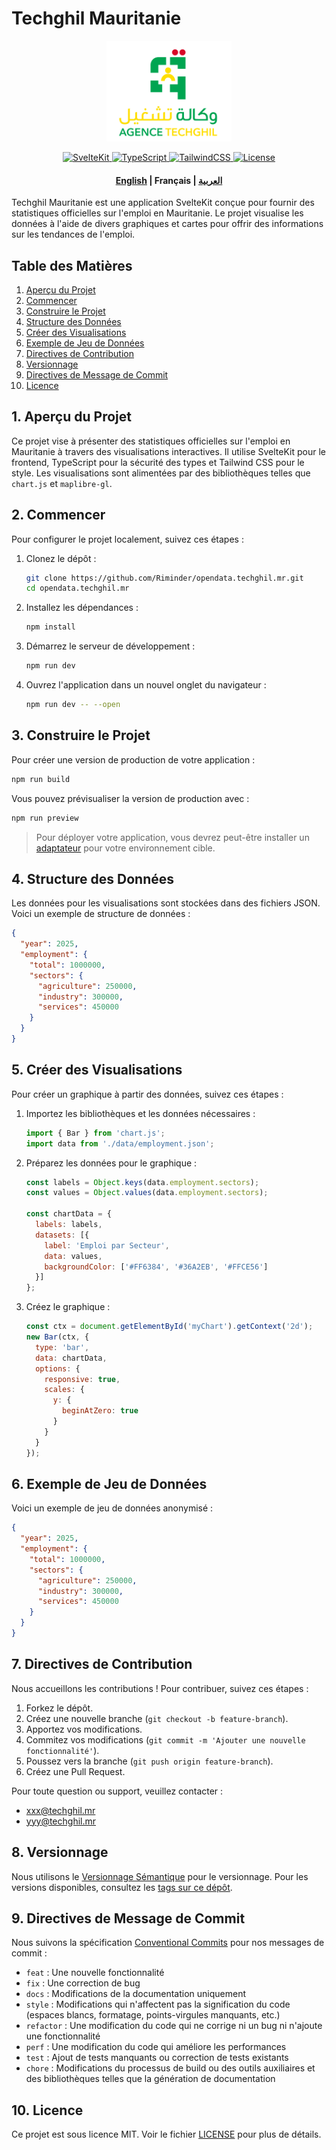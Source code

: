 # Techghil Mauritanie

<p align="center">
  <a href="https://techghil.mr/">
    <img src="../static/logo-techghil.png" alt="Logo Techghil" width="200">
  </a>
</p>

<p align="center">
  <a href="https://kit.svelte.dev/">
    <img src="https://img.shields.io/badge/SvelteKit-1.0-orange" alt="SvelteKit">
  </a>
  <a href="https://www.typescriptlang.org/">
    <img src="https://img.shields.io/badge/TypeScript-4.0-blue" alt="TypeScript">
  </a>
  <a href="https://tailwindcss.com/">
    <img src="https://img.shields.io/badge/TailwindCSS-2.0-blue" alt="TailwindCSS">
  </a>
  <a href="LICENSE">
    <img src="https://img.shields.io/badge/license-MIT-green" alt="License">
  </a>
</p>

<h4 align="center">
    <p>
        <a href="../README.md">English</a> |
        <b>Français</b> |
        <a href="README_ar.md">العربية</a>
    </p>
</h4>

Techghil Mauritanie est une application SvelteKit conçue pour fournir des statistiques officielles sur l'emploi en Mauritanie. Le projet visualise les données à l'aide de divers graphiques et cartes pour offrir des informations sur les tendances de l'emploi.

## Table des Matières

1. [Aperçu du Projet](#1-aperçu-du-projet)
2. [Commencer](#2-commencer)
3. [Construire le Projet](#3-construire-le-projet)
4. [Structure des Données](#4-structure-des-données)
5. [Créer des Visualisations](#5-créer-des-visualisations)
6. [Exemple de Jeu de Données](#6-exemple-de-jeu-de-données)
7. [Directives de Contribution](#7-directives-de-contribution)
8. [Versionnage](#8-versionnage)
9. [Directives de Message de Commit](#9-directives-de-message-de-commit)
10. [Licence](#12-licence)

## 1. Aperçu du Projet

Ce projet vise à présenter des statistiques officielles sur l'emploi en Mauritanie à travers des visualisations interactives. Il utilise SvelteKit pour le frontend, TypeScript pour la sécurité des types et Tailwind CSS pour le style. Les visualisations sont alimentées par des bibliothèques telles que `chart.js` et `maplibre-gl`.

## 2. Commencer

Pour configurer le projet localement, suivez ces étapes :

1. Clonez le dépôt :
    ```bash
    git clone https://github.com/Riminder/opendata.techghil.mr.git
    cd opendata.techghil.mr
    ```

2. Installez les dépendances :
    ```bash
    npm install
    ```

3. Démarrez le serveur de développement :
    ```bash
    npm run dev
    ```

4. Ouvrez l'application dans un nouvel onglet du navigateur :
    ```bash
    npm run dev -- --open
    ```

## 3. Construire le Projet

Pour créer une version de production de votre application :

```bash
npm run build
```

Vous pouvez prévisualiser la version de production avec :

```bash
npm run preview
```

> Pour déployer votre application, vous devrez peut-être installer un [adaptateur](https://svelte.dev/docs/kit/adapters) pour votre environnement cible.

## 4. Structure des Données

Les données pour les visualisations sont stockées dans des fichiers JSON. Voici un exemple de structure de données :

```json
{
  "year": 2025,
  "employment": {
    "total": 1000000,
    "sectors": {
      "agriculture": 250000,
      "industry": 300000,
      "services": 450000
    }
  }
}
```

## 5. Créer des Visualisations

Pour créer un graphique à partir des données, suivez ces étapes :

1. Importez les bibliothèques et les données nécessaires :
    ```javascript
    import { Bar } from 'chart.js';
    import data from './data/employment.json';
    ```

2. Préparez les données pour le graphique :
    ```javascript
    const labels = Object.keys(data.employment.sectors);
    const values = Object.values(data.employment.sectors);

    const chartData = {
      labels: labels,
      datasets: [{
        label: 'Emploi par Secteur',
        data: values,
        backgroundColor: ['#FF6384', '#36A2EB', '#FFCE56']
      }]
    };
    ```

3. Créez le graphique :
    ```javascript
    const ctx = document.getElementById('myChart').getContext('2d');
    new Bar(ctx, {
      type: 'bar',
      data: chartData,
      options: {
        responsive: true,
        scales: {
          y: {
            beginAtZero: true
          }
        }
      }
    });
    ```

## 6. Exemple de Jeu de Données

Voici un exemple de jeu de données anonymisé :

```json
{
  "year": 2025,
  "employment": {
    "total": 1000000,
    "sectors": {
      "agriculture": 250000,
      "industry": 300000,
      "services": 450000
    }
  }
}
```

## 7. Directives de Contribution

Nous accueillons les contributions ! Pour contribuer, suivez ces étapes :

1. Forkez le dépôt.
2. Créez une nouvelle branche (`git checkout -b feature-branch`).
3. Apportez vos modifications.
4. Commitez vos modifications (`git commit -m 'Ajouter une nouvelle fonctionnalité'`).
5. Poussez vers la branche (`git push origin feature-branch`).
6. Créez une Pull Request.

Pour toute question ou support, veuillez contacter :

- [xxx@techghil.mr](mailto:xxx@techghil.mr)
- [yyy@techghil.mr](mailto:yyy@techghil.mr)

## 8. Versionnage

Nous utilisons le [Versionnage Sémantique](https://semver.org/) pour le versionnage. Pour les versions disponibles, consultez les [tags sur ce dépôt](https://github.com/yourusername/opendata.techghil.mr/tags).

## 9. Directives de Message de Commit

Nous suivons la spécification [Conventional Commits](https://www.conventionalcommits.org/en/v1.0.0/) pour nos messages de commit :

- `feat` : Une nouvelle fonctionnalité
- `fix` : Une correction de bug
- `docs` : Modifications de la documentation uniquement
- `style` : Modifications qui n'affectent pas la signification du code (espaces blancs, formatage, points-virgules manquants, etc.)
- `refactor` : Une modification du code qui ne corrige ni un bug ni n'ajoute une fonctionnalité
- `perf` : Une modification du code qui améliore les performances
- `test` : Ajout de tests manquants ou correction de tests existants
- `chore` : Modifications du processus de build ou des outils auxiliaires et des bibliothèques telles que la génération de documentation

## 10. Licence

Ce projet est sous licence MIT. Voir le fichier [LICENSE](LICENSE) pour plus de détails.